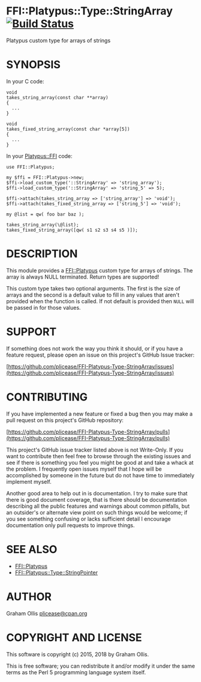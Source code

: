 # FFI::Platypus::Type::StringArray [![Build Status](https://secure.travis-ci.org/Perl5-FFI/FFI-Platypus-Type-StringArray.png)](http://travis-ci.org/Perl5-FFI/FFI-Platypus-Type-StringArray)

Platypus custom type for arrays of strings

# SYNOPSIS

In your C code:

    void
    takes_string_array(const char **array)
    {
      ...
    }
    
    void
    takes_fixed_string_array(const char *array[5])
    {
      ...
    }

In your [Platypus::FFI](https://metacpan.org/pod/Platypus::FFI) code:

    use FFI::Platypus;

    my $ffi = FFI::Platypus->new;
    $ffi->load_custom_type('::StringArray' => 'string_array');
    $ffi->load_custom_type('::StringArray' => 'string_5' => 5);
    
    $ffi->attach(takes_string_array => ['string_array'] => 'void');
    $ffi->attach(takes_fixed_string_array => ['string_5'] => 'void');
    
    my @list = qw( foo bar baz );
    
    takes_string_array(\@list);
    takes_fixed_string_array([qw( s1 s2 s3 s4 s5 )]);

# DESCRIPTION

This module provides a [FFI::Platypus](https://metacpan.org/pod/FFI::Platypus) custom type for arrays of
strings. The array is always NULL terminated.  Return types are supported!

This custom type takes two optional arguments.  The first is the size of
arrays and the second is a default value to fill in any values that
aren't provided when the function is called.  If not default is provided
then `NULL` will be passed in for those values.

# SUPPORT

If something does not work the way you think it should, or if you have a
feature request, please open an issue on this project's GitHub Issue
tracker:

[https://github.com/plicease/FFI-Platypus-Type-StringArray/issues](https://github.com/plicease/FFI-Platypus-Type-StringArray/issues)

# CONTRIBUTING

If you have implemented a new feature or fixed a bug then you may make a
pull request on this project's GitHub repository:

[https://github.com/plicease/FFI-Platypus-Type-StringArray/pulls](https://github.com/plicease/FFI-Platypus-Type-StringArray/pulls)

This project's GitHub issue tracker listed above is not Write-Only.  If
you want to contribute then feel free to browse through the existing
issues and see if there is something you feel you might be good at and
take a whack at the problem.  I frequently open issues myself that I
hope will be accomplished by someone in the future but do not have time
to immediately implement myself.

Another good area to help out in is documentation.  I try to make sure
that there is good document coverage, that is there should be
documentation describing all the public features and warnings about
common pitfalls, but an outsider's or alternate view point on such
things would be welcome; if you see something confusing or lacks
sufficient detail I encourage documentation only pull requests to
improve things.

# SEE ALSO

- [FFI::Platypus](https://metacpan.org/pod/FFI::Platypus)
- [FFI::Platypus::Type::StringPointer](https://metacpan.org/pod/FFI::Platypus::Type::StringPointer)

# AUTHOR

Graham Ollis <plicease@cpan.org>

# COPYRIGHT AND LICENSE

This software is copyright (c) 2015, 2018 by Graham Ollis.

This is free software; you can redistribute it and/or modify it under
the same terms as the Perl 5 programming language system itself.
